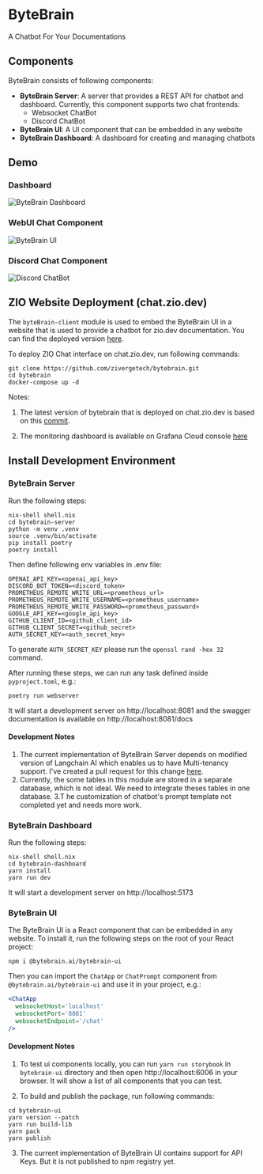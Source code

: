 # ByteBrain

A Chatbot For Your Documentations

## Components

ByteBrain consists of following components:

- **ByteBrain Server**: A server that provides a REST API for chatbot and dashboard. Currently, this component supports
  two chat frontends:
    - Websocket ChatBot
    - Discord ChatBot
- **ByteBrain UI**: A UI component that can be embedded in any website
- **ByteBrain Dashboard**: A dashboard for creating and managing chatbots

## Demo

### Dashboard

![ByteBrain Dashboard](https://github.com/bytebrainai/bytebrain/assets/235974/38253456-e1b9-4169-a51f-c50167c1788f)

### WebUI Chat Component

![ByteBrain UI](https://github-production-user-asset-6210df.s3.amazonaws.com/235974/303415209-bd763189-5554-4ebb-a48a-149fb8c824c4.gif?X-Amz-Algorithm=AWS4-HMAC-SHA256&X-Amz-Credential=AKIAVCODYLSA53PQK4ZA%2F20240208%2Fus-east-1%2Fs3%2Faws4_request&X-Amz-Date=20240208T183609Z&X-Amz-Expires=300&X-Amz-Signature=702184602f38c4afa176d6d2543a5dcdea5083912cc965b33a1101bb2c757598&X-Amz-SignedHeaders=host&actor_id=235974&key_id=0&repo_id=648111122)

### Discord Chat Component

![Discord ChatBot](https://github.com/bytebrainai/bytebrain/assets/235974/912f80ef-3acc-4805-a5b3-4dcdbbcbdc92)


## ZIO Website Deployment (chat.zio.dev)

The `byteBrain-client` module is used to embed the ByteBrain UI in a website that is used to provide a chatbot for
zio.dev documentation. You can find the deployed version [here](https://chat.zio.dev).

To deploy ZIO Chat interface on chat.zio.dev, run following commands:

```shell
git clone https://github.com/zivergetech/bytebrain.git
cd bytebrain
docker-compose up -d
```

Notes:

1. The latest version of bytebrain that is deployed on chat.zio.dev is based on
this [commit](https://github.com/zivergetech/bytebrain/commit/fb4b0f9b8c1fc72d3ffc015ede7fd6bb2b1ae039).

2. The monitoring dashboard is available on Grafana Cloud console [here](https://ziochat.grafana.net/d/a2d6a23e-5200-44f0-9e50-33d252917386/zio-chat)

## Install Development Environment

### ByteBrain Server

Run the following steps:

```shell
nix-shell shell.nix
cd bytebrain-server
python -m venv .venv
source .venv/bin/activate
pip install poetry
poetry install
```

Then define following env variables in .env file:

```shell
OPENAI_API_KEY=<openai_api_key>
DISCORD_BOT_TOKEN=<discord_token>
PROMETHEUS_REMOTE_WRITE_URL=<prometheus_url>
PROMETHEUS_REMOTE_WRITE_USERNAME=<prometheus_username>
PROMETHEUS_REMOTE_WRITE_PASSWORD=<prometheus_password>
GOOGLE_API_KEY=<google_api_key>
GITHUB_CLIENT_ID=<github_client_id>
GITHUB_CLIENT_SECRET=<github_secret>
AUTH_SECRET_KEY=<auth_secret_key>
```

To generate `AUTH_SECRET_KEY` please run the `openssl rand -hex 32` command.

After running these steps, we can run any task defined inside `pyproject.toml`, e.g.:

```shell
poetry run webserver
```

It will start a development server on http://localhost:8081 and the swagger documentation is available on http://localhost:8081/docs

#### Development Notes

1. The current implementation of ByteBrain Server depends on modified version of Langchain AI which enables us to have
   Multi-tenancy support. I've created a pull request for this
   change [here](https://github.com/langchain-ai/langchain/pull/14174).
2. Currently, the some tables in this module are stored in a separate database, which is not ideal. We need to integrate
   theses tables in one database.
3.T  he customization of chatbot's prompt template not completed yet and needs
   more work.

### ByteBrain Dashboard

Run the following steps:

```shell
nix-shell shell.nix
cd bytebrain-dashboard
yarn install
yarn run dev
```

It will start a development server on http://localhost:5173


### ByteBrain UI

The ByteBrain UI is a React component that can be embedded in any website. To install it, run the following steps on the root of your React project:

```shell
npm i @bytebrain.ai/bytebrain-ui
```

Then you can import the `ChatApp` or `ChatPrompt` component from `@bytebrain.ai/bytebrain-ui` and use it in your
project, e.g.:

```jsx
<ChatApp
  websocketHost='localhost'
  websocketPort='8081'
  websocketEndpoint='/chat'
/>
```

#### Development Notes

1. To test ui components locally, you can run `yarn run storybook` in `bytebrain-ui` directory and then
   open http://localhost:6006 in your browser. It will show a list of all components that you can test.

2. To build and publish the package, run following commands:

```shell
cd bytebrain-ui
yarn version --patch
yarn run build-lib
yarn pack
yarn publish
```

3. The current implementation of ByteBrain UI contains support for API Keys. But it is not published to npm registry
   yet.
